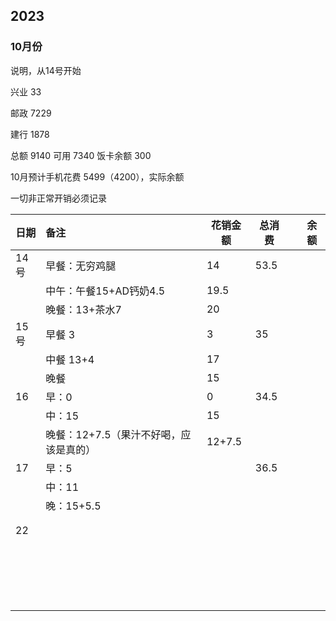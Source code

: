 





## 2023

### 10月份

说明，从14号开始

兴业  33

邮政  7229

建行  1878

总额	9140      可用  7340    饭卡余额  300

10月预计手机花费   5499（4200），实际余额

一切非正常开销必须记录

| 日期 | 备注                                   | 花销金额 | 总消费 |      | 余额 |
| ---- | :------------------------------------- | -------- | ------ | ---- | ---- |
| 14号 | 早餐：无穷鸡腿                         | 14       | 53.5   |      |      |
|      | 中午：午餐15+AD钙奶4.5                 | 19.5     |        |      |      |
|      | 晚餐：13+茶水7                         | 20       |        |      |      |
| 15号 | 早餐 3                                 | 3        | 35     |      |      |
|      | 中餐 13+4                              | 17       |        |      |      |
|      | 晚餐                                   | 15       |        |      |      |
| 16   | 早：0                                  | 0        | 34.5   |      |      |
|      | 中：15                                 | 15       |        |      |      |
|      | 晚餐：12+7.5（果汁不好喝，应该是真的） | 12+7.5   |        |      |      |
| 17   | 早：5                                  |          | 36.5   |      |      |
|      | 中：11                                 |          |        |      |      |
|      | 晚：15+5.5                             |          |        |      |      |
|      |                                        |          |        |      |      |
|      |                                        |          |        |      |      |
| 22   |                                        |          |        |      |      |
|      |                                        |          |        |      |      |
|      |                                        |          |        |      |      |
|      |                                        |          |        |      |      |
|      |                                        |          |        |      |      |
|      |                                        |          |        |      |      |
|      |                                        |          |        |      |      |
|      |                                        |          |        |      |      |
|      |                                        |          |        |      |      |
|      |                                        |          |        |      |      |
|      |                                        |          |        |      |      |
|      |                                        |          |        |      |      |
|      |                                        |          |        |      |      |
|      |                                        |          |        |      |      |
|      |                                        |          |        |      |      |
|      |                                        |          |        |      |      |
|      |                                        |          |        |      |      |
|      |                                        |          |        |      |      |
|      |                                        |          |        |      |      |
|      |                                        |          |        |      |      |











